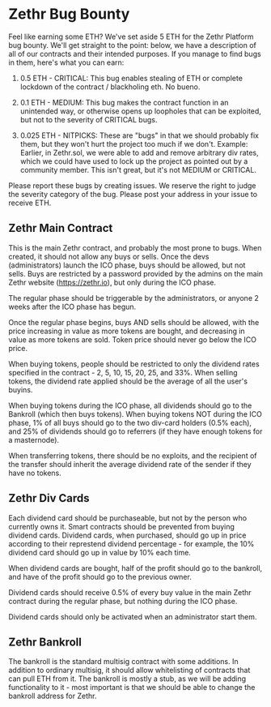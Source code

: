 Zethr Bug Bounty
================

Feel like earning some ETH? We've set aside 5 ETH for the Zethr Platform bug bounty.
We'll get straight to the point: below, we have a description of all of our contracts and their intended purposes. If you manage to find bugs in them, here's what you can earn:

1) 0.5 ETH - CRITICAL: This bug enables stealing of ETH or complete lockdown of the contract / blackholing eth. No bueno.

2) 0.1 ETH - MEDIUM: This bug makes the contract function in an unintended way, or otherwise opens up loopholes that can be exploited, but not to the severity of CRITICAL bugs.

3) 0.025 ETH - NITPICKS: These are "bugs" in that we should probably fix them, but they won't hurt the project too much if we don't. Example: Earlier, in Zethr.sol, we were able to add and remove arbitrary div rates, which we could have used to lock up the project as pointed out by a community member. This isn't great, but it's not MEDIUM or CRITICAL.

Please report these bugs by creating issues. We reserve the right to judge the severity category of the bug. Please post your address in your issue to receive ETH.

## Zethr Main Contract

This is the main Zethr contract, and probably the most prone to bugs. When created, it should not allow any buys or sells. Once the devs (administrators) launch the ICO phase, buys should be allowed, but not sells. Buys are restricted by a password provided by the admins on the main Zethr website (https://zethr.io), but only during the ICO phase.

The regular phase should be triggerable by the administrators, or anyone 2 weeks after the ICO phase has begun.

Once the regular phase begins, buys AND sells should be allowed, with the price increasing in value as more tokens are bought, and decreasing in value as more tokens are sold. Token price should never go below the ICO price.

When buying tokens, people should be restricted to only the dividend rates specified in the contract - 2, 5, 10, 15, 20, 25, and 33%. When selling tokens, the dividend rate applied should be the average of all the user's buyins.

When buying tokens during the ICO phase, all dividends should go to the Bankroll (which then buys tokens). When buying tokens NOT during the ICO phase, 1% of all buys should go to the two div-card holders (0.5% each), and 25% of dividends should go to referrers (if they have enough tokens for a masternode).

When transferring tokens, there should be no exploits, and the recipient of the transfer should inherit the average dividend rate of the sender if they have no tokens.

## Zethr Div Cards

Each dividend card should be purchaseable, but not by the person who currently owns it. Smart contracts should be prevented from buying dividend cards. Dividend cards, when purchased, should go up in price according to their represtend dividend percentage - for example, the 10% dividend card should go up in value by 10% each time.

When dividend cards are bought, half of the profit should go to the bankroll, and have of the profit should go to the previous owner.

Dividend cards should receive 0.5% of every buy value in the main Zethr contract during the regular phase, but nothing during the ICO phase.

Dividend cards should only be activated when an administrator start them.

## Zethr Bankroll

The bankroll is the standard multisig contract with some additions. In addition to ordinary multisig, it should allow whitelisting of contracts that can pull ETH from it. The bankroll is mostly a stub, as we will be adding functionality to it - most important is that we should be able to change the bankroll address for Zethr.


